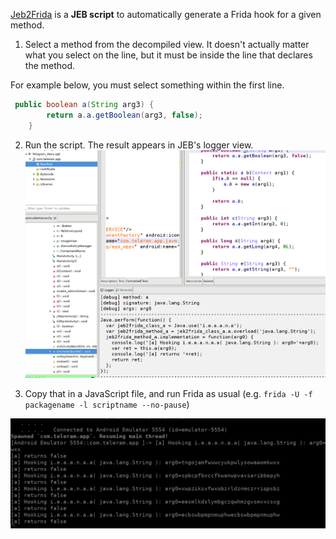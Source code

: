 [Jeb2Frida](./Jeb2Frida.py) is a **JEB script** to automatically generate a Frida hook for a given method.

1. Select a method from the decompiled view. It doesn't actually matter what you select on the line, but it must be inside the line that declares the method.

For example below, you must select something within the first line.

```java
 public boolean a(String arg3) {
        return a.a.getBoolean(arg3, false);
    }
```

2. Run the script. The result appears in JEB's logger view.
![](./jeb_hook.png)

3. Copy that in a JavaScript file, and run Frida as usual (e.g. `frida -U -f packagename -l scriptname --no-pause`)

![](./frida_result.png)


